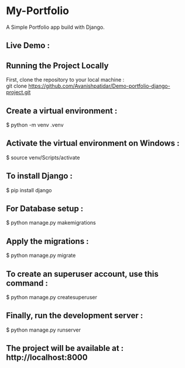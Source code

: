 # My-Portfolio
A Simple Portfolio app build with Django.

## Live Demo :  
## Running the Project Locally  
First, clone the repository to your local machine :  
git clone https://github.com/Avanishpatidar/Demo-portfolio-django-project.git  
## Create a virtual environment :  
$ python -m venv .venv  
## Activate the virtual environment on Windows :   
$ source venv/Scripts/activate  
## To install Django :  
$ pip install django  
## For Database setup :  
$ python manage.py makemigrations  
## Apply the migrations :  
$ python manage.py migrate  
## To create an superuser account, use this command :  
$ python manage.py createsuperuser  
## Finally, run the development server :  
$ python manage.py runserver  
## The project will be available at : http://localhost:8000  
